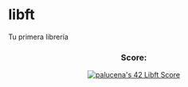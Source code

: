 # libft
Tu primera librería

<div align="center">
  <h3>Score:</h3>
  <a href="https://github.com/JaeSeoKim/badge42"><img src="https://badge42.vercel.app/api/v2/clh0rcvvr004008ms8n3f7co8/project/3069821" alt="palucena's 42 Libft Score" /></a>
</div>
